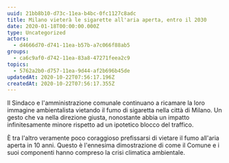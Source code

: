 ```yaml
---
uuid: 21bb8b10-d73c-11ea-b4bc-0fc1127c8adc
title: Milano vieterà le sigarette all'aria aperta, entro il 2030
date: 2020-01-18T00:00:00.000Z
type: Uncategorized
actors:
  - d4666d70-d741-11ea-b57b-a7c066f88ab5
groups:
  - ca6c9af0-d742-11ea-83a8-47271feea2c9
topics:
  - 5762a2b0-d757-11ea-9d44-af2b696b45de
updatedAt: 2020-10-22T07:56:17.196Z
createdAt: 2020-10-22T07:56:17.355Z
---
```


Il Sindaco e l'amministrazione comunale continuano a ricamare la loro immagine ambientalista vietando il fumo di sigaretta nella città di Milano.
Un gesto che va nella direzione giusta, nonostante abbia un impatto infinitesamente minore rispetto ad un ipotetico blocco del traffico.

È tra l'altro veramente poco coraggioso prefissarsi di vietare il fumo all'aria aperta in 10 anni.
Questo è l'ennesima dimostrazione di come il Comune e i suoi componenti hanno compreso la crisi climatica ambientale.
